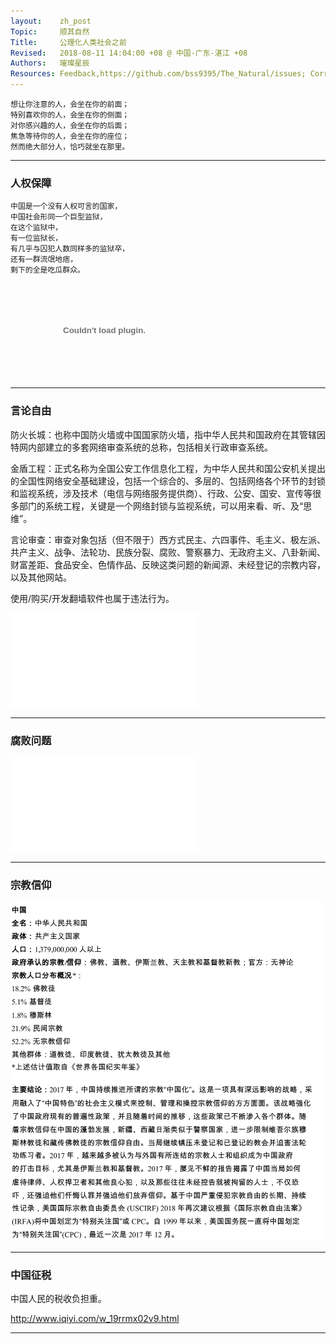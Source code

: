 ```yaml
---
layout:    zh_post
Topic:     顺其自然
Title:     公理化人类社会之前
Revised:   2018-08-11 14:04:00 +08 @ 中国-广东-湛江 +08
Authors:   璀璨星辰
Resources: Feedback,https://github.com/bss9395/The_Natural/issues; Corruption_Perceptions_Index_2017,resources/CPI_2017_Full_Data_Set.xlsx; 《国际特赦2017-2018年度报告》,resources/《国际特赦2017-2018年度报告》.pdf;《国际宗教自由报告》,resources/《国际宗教自由报告2018--中国》.pdf;
---
```


```
想让你注意的人，会坐在你的前面；
特别喜欢你的人，会坐在你的侧面；
对你感兴趣的人，会坐在你的后面；
焦急等待你的人，会坐在你的座位；
然而绝大部分人，恰巧就坐在那里。
```

--------------------------------------------------------------------------------

### 人权保障

```
中国是一个没有人权可言的国家，
中国社会形同一个巨型监狱，
在这个监狱中，
有一位监狱长，
有几乎与囚犯人数同样多的监狱卒，
还有一群流氓地痞，
剩下的全是吃瓜群众。
```

![width:100%; height:80vh;](resources/cn.nytimes.com;opinion;20180108;china-military-economic-power;dual;.pdf)

--------------------------------------------------------------------------------

### 言论自由

防火长城：也称中国防火墙或中国国家防火墙，指中华人民共和国政府在其管辖因特网内部建立的多套网络审查系统的总称，包括相关行政审查系统。

金盾工程：正式名称为全国公安工作信息化工程，为中华人民共和国公安机关提出的全国性网络安全基础建设，包括一个综合的、多层的、包括网络各个环节的封锁和监视系统，涉及技术（电信与网络服务提供商）、行政、公安、国安、宣传等很多部门的系统工程，关键是一个网络封锁与监视系统，可以用来看、听、及“思维”。

言论审查：审查对象包括（但不限于）西方式民主、六四事件、毛主义、极左派、共产主义、战争、法轮功、民族分裂、腐败、警察暴力、无政府主义、八卦新闻、财富差距、食品安全、色情作品、反映这类问题的新闻源、未经登记的宗教内容，以及其他网站。

使用/购买/开发翻墙软件也属于违法行为。

![width:100%;height:80vh;](resources/chinadigitaltimes.net;space;阅后即焚：GFW的前世今生，一部GFW之父方滨兴的发家史.html.pdf)

--------------------------------------------------------------------------------

### 腐败问题

![width:100%;height:80vh;](figures/CPI_2017_Global_Map_and_Country_Results.pdf)

--------------------------------------------------------------------------------

### 宗教信仰

![max-width:100%;](figures/International_Religious_Freedom_Report_2018--China.svg)

--------------------------------------------------------------------------------

### 中国征税

中国人民的税收负担重。

<http://www.iqiyi.com/w_19rrmx02v9.html>

--------------------------------------------------------------------------------